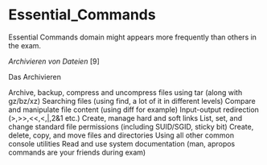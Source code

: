 # Essential_Commands

Essential Commands domain might appears more frequently than others in the exam. 

_Archivieren von Dateien_ [9]

Das Archivieren




Archive, backup, compress and uncompress files using tar (along with gz/bz/xz)
    Searching files (using find, a lot of it in different levels)
    Compare and manipulate file content (using diff for example)
    Input-output redirection (>,>>,<<,<,|,2&1 etc.)
    Create, manage hard and soft links
    List, set, and change standard file permissions (including SUID/SGID, sticky bit)
    Create, delete, copy, and move files and directories
    Using all other common console utilities
    Read and use system documentation (man, apropos commands are your friends during exam)

